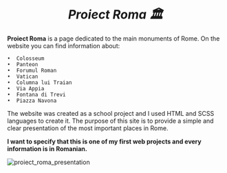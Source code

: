 # <h1 align="center"><strong><em>Proiect Roma 🏛️</em></strong></h1>


**Proiect Roma** is a page dedicated to the main monuments of Rome. On the website you can find information about:

	•  Colosseum
	•  Panteon
	•  Forumul Roman
	•  Vatican
	•  Columna lui Traian
	•  Via Appia
	•  Fontana di Trevi
	•  Piazza Navona

The website was created as a school project and I used HTML and SCSS languages ​​to create it. The purpose of this site is to provide a simple and clear presentation of the most important places in Rome.

**I want to specify that this is one of my first web projects and every information is in Romanian.**

![proiect_roma_presentation](https://github.com/user-attachments/assets/8c83a454-c6cc-4aac-aeac-d2f08afc89eb)

